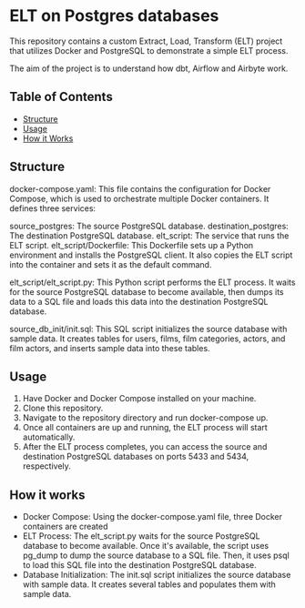 # ELT on Postgres databases

This repository contains a custom Extract, Load, Transform (ELT) project that utilizes Docker and PostgreSQL to demonstrate a simple ELT process.

The aim of the project is to understand how dbt, Airflow and Airbyte work.

## Table of Contents
- [Structure](#structure)
- [Usage](#usage)
- [How it Works](#works)

## Structure

docker-compose.yaml: This file contains the configuration for Docker Compose, which is used to orchestrate multiple Docker containers. It defines three services:

source_postgres: The source PostgreSQL database.
destination_postgres: The destination PostgreSQL database.
elt_script: The service that runs the ELT script.
elt_script/Dockerfile: This Dockerfile sets up a Python environment and installs the PostgreSQL client. It also copies the ELT script into the container and sets it as the default command.

elt_script/elt_script.py: This Python script performs the ELT process. It waits for the source PostgreSQL database to become available, then dumps its data to a SQL file and loads this data into the destination PostgreSQL database.

source_db_init/init.sql: This SQL script initializes the source database with sample data. It creates tables for users, films, film categories, actors, and film actors, and inserts sample data into these tables.

## Usage

1. Have Docker and Docker Compose installed on your machine.
2. Clone this repository.
3. Navigate to the repository directory and run docker-compose up.
4. Once all containers are up and running, the ELT process will start automatically.
5. After the ELT process completes, you can access the source and destination PostgreSQL databases on ports 5433 and 5434, respectively.

## How it works

- Docker Compose: Using the docker-compose.yaml file, three Docker containers are created
- ELT Process: The elt_script.py waits for the source PostgreSQL database to become available. Once it's available, the script uses pg_dump to dump the source database to a SQL file. Then, it uses psql to load this SQL file into the destination PostgreSQL database.
- Database Initialization: The init.sql script initializes the source database with sample data. It creates several tables and populates them with sample data.
